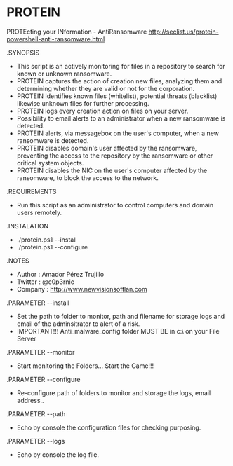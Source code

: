 # PROTEIN
PROTEcting your INformation - AntiRansomware
http://seclist.us/protein-powershell-anti-ransomware.html 
 
.SYNOPSIS
- This script is an actively monitoring for files in a repository to search for known or unknown ransomware.
- PROTEIN captures the action of creation new files, analyzing them and determining whether they are valid or not for the corporation.
- PROTEIN Identifies known files (whitelist), potential threats (blacklist) likewise unknown files for further processing.
- PROTEIN logs every creation action on files on your server.
- Possibility to email alerts to an administrator when a new ransomware is detected.
- PROTEIN alerts, via messagebox on the user's computer, when a new ransomware is detected.
- PROTEIN disables domain's user affected by the ransomware, preventing the access to the repository by the ransomware or other critical system objects.
- PROTEIN disables the NIC on the user's computer affected by the ransomware, to block the access to the network.

.REQUIREMENTS
- Run this script as an administrator to control computers and domain users remotely.

.INSTALATION
- ./protein.ps1 --install
- ./protein.ps1 --configure

.NOTES
- Author		: Amador Pérez Trujillo
- Twitter		: @c0p3rnic
- Company		: http://www.newvisionsoftlan.com

	
.PARAMETER --install
- Set the path to folder to monitor, path and filename for storage logs and email of the adminsitrator to alert of a risk.
- IMPORTANT!!! Anti_malware_config folder MUST BE in c:\ on your File Server

.PARAMETER --monitor
- Start monitoring the Folders... Start the Game!!!

.PARAMETER --configure
- Re-configure path of folders to monitor and storage the logs, email address..

.PARAMETER --path
- Echo by console the configuration files for checking purposing.

.PARAMETER --logs
- Echo by console the log file.
